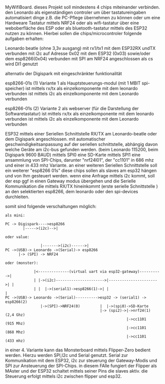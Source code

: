 MyWifiBoard.
dieses Projekt soll mindestens 4 chips miteinander verbinden.
den Leonardo als eigenständigen controler um über tastatureingaben automatisiert dinge z.B. die PC-Pflege übernehmen zu können oder um eine Hardweare Tastatur mittels NRF24 oder als wifi-tastatur über eine weboberfläche des ESP oder als bluetooth-tastatur mittels des ESP32 nutzen zu können.
Hierbei sollen die chips/microcontroler folgende aufgaben erhalten:

Leonardo beatle (ohne 3,3v ausgang)
    mit rx1/tx1 mit dem ESP32RX undTX verbunden
    mit i2c auf Adresse 0x02 mit dem ESP32 (0x03) sowie/oder dem esp8266(0x04) verbunden
    mit SPI am NRF24 angeschlossen als cs wird DI1 genutzt

alternativ der Digispark mit eingeschränkter funktionalität

esp8266-01s (1)
    Variante 1 als Hauptsteuerungs-modul (mit 1 MBIT spi-speicher)
        ist mittels rx/tx als einzelkomponente mit dem leonardo verbunden
        ist mittels i2c als einzelkomponente mit dem Leonardo verbunden

esp8266-01s (2)
    Variante 2 als webserver (für die Darstellung der Softwaretastatur)
        ist mittels rx/tx als einzelkomponente mit dem leonardo verbunden
        ist mittels i2c als einzelkomponente mit dem Leonardo verbunden

ESP32 
    mittels einer Seriellen Schnittstelle RX/TX am Leonardo-beatle oder dem Digispark angeschlossen. mit automatischer geschwindigkeitsanpassung auf der seriellen schnittstelle, abhängig davon welche Geräte am i2c-bus gefunden werden. (beim Leonardo 115200, beim Digispark 9600 BAUD)
    mittels SPI0 eine SD-Karte
    mittels SPI1 eine ansammlung von SPI-Chips, darunter "nrf24l01", der "cc1101" in 686 mhz und einer in 433 mhz Variante.
    an einer weiteren Seriellen Schnittstelle soll ein weiterer "esp8266 01s"
    diese chips sollen als slaves am esp32 hängen und von Ihm gesteuert werden.
    wenn eine Anfrage mittels i2c kommt, soll der esp ggf in einen Gateway modus übergehen und die Serielle Kommunikation die mittels RX/TX hineinkommt (erste serielle Schnittstelle ) an den selektierten esp8266, dem leonardo oder den spi-devices durchleiten.

somit sind folgende verschaltungen möglich:

    als mini:

    PC -> Digispark---->esp8266
            |----->(i2c)-->|

    oder value: 

                    |------->(i2c)------>|
    PC ->(USB)-> Leonardo ->(Serial)-> esp8266
          |-> (SPI) -> NRF24

    oder (monster):

                 |<--------------(virtual uart via esp32-gateway)---------->|
                 | |->(i2c)---------------------->|---------------------->| |
                 | |  |->(serial1)->esp8266(1)->| |                         |
    PC ->(USB)-> Leonardo ->(Serial)---------->esp32 -> (serial1) -> esp8266(2)
                    |->(SPI)->NRF24(0)         |  |->(spi0)->SD-Karte
                                               |-> (spi2)->|->nrf24(1) (2,4 Ghz)
                                                           |->cc1101   (915 Mhz)
                                                           |->cc1101   (868 Mhz)
                                                           |->cc1101   (433 mhz)



in einer 4. Variante kann das Monsterboard mittels Flipper-Zero bedient werden.
Hierzu werden SPI,I2c und Serial genutzt.
Serial zur Kommunikation mit dem ESP32, i2c zur steuerung der Gateway-Modis und SPI zur Ansteuerung der SPI-Chips. in diesem FAlle fungiert der Flipper als MAster und der ESP32 schaltet mittels seiner Pins die slaves aktiv. die Steuerung erfolgt mittels i2c zwischen flipper und esp32.